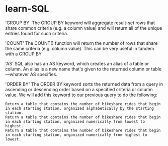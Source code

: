 # learn-SQL
'GROUP BY'
The GROUP BY keyword will aggregate result-set rows that share common criteria (e.g. a column value) and will return all of the unique entries found for such criteria.

'COUNT'
The COUNT() function will return the number of rows that share the same criteria (e.g. column value). This can be very useful in tandem with a GROUP BY

'AS'
SQL also has an AS keyword, which creates an alias of a table or column. An alias is a new name that's given to the returned column or table—whatever AS specifies.

'ORDER BY'
The ORDER BY keyword sorts the returned data from a query in ascending or descending order based on a specified criteria or column value. We will add this keyword to our previous query to do the following:

    Return a table that contains the number of bikeshare rides that begin in each starting station, organized alphabetically by the starting station.
    Return a table that contains the number of bikeshare rides that begin in each starting station, organized numerically from lowest to highest.
    Return a table that contains the number of bikeshare rides that begin in each starting station, organized numerically from highest to lowest.

